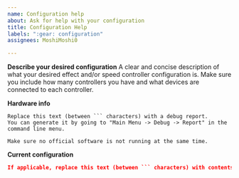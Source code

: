 ```yaml
---
name: Configuration help
about: Ask for help with your configuration
title: Configuration Help
labels: ":gear: configuration"
assignees: MoshiMoshi0

---
```


**Describe your desired configuration**
A clear and concise description of what your desired effect and/or speed controller configuration is. Make sure you include how many controllers you have and what devices are connected to each controller.

**Hardware info**
```
Replace this text (between ``` characters) with a debug report.
You can generate it by going to "Main Menu -> Debug -> Report" in the command line menu.

Make sure no official software is not running at the same time.
```

**Current configuration**
```json
If applicable, replace this text (between ``` characters) with contents of your current configuration here. 
```
